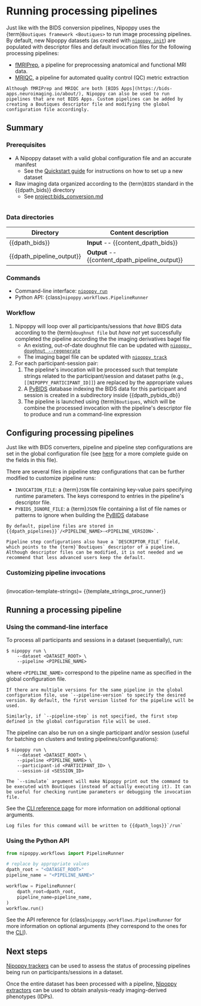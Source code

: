 # Running processing pipelines

Just like with the BIDS conversion pipelines, Nipoppy uses the {term}`Boutiques framework <Boutiques>` to run image processing pipelines. By default, new Nipoppy datasets (as created with [`nipoppy init`](<project:../cli_reference/init.rst>)) are populated with descriptor files and default invocation files for the following processing pipelines:
- [fMRIPrep](https://fmriprep.org/en/stable/), a pipeline for preprocessing anatomical and functional MRI data.
- [MRIQC](https://mriqc.readthedocs.io/en/latest/index.html), a pipeline for automated quality control (QC) metric extraction

```{note}
Although fMRIPrep and MRIQC are both [BIDS Apps](https://bids-apps.neuroimaging.io/about/), Nipoppy can also be used to run pipelines that are not BIDS Apps. Custom pipelines can be added by creating a Boutiques descriptor file and modifying the global configuration file accordingly.
```

## Summary

### Prerequisites

- A Nipoppy dataset with a valid global configuration file and an accurate manifest
    - See the [Quickstart guide](../quickstart.md) for instructions on how to set up a new dataset
- Raw imaging data organized according to the {term}`BIDS` standard in the {{dpath_bids}} directory
    - See <project:bids_conversion.md>

```{include} ./inserts/apptainer_stub.md
```

### Data directories

| Directory | Content description |
|---|---|
| {{dpath_bids}} | **Input** -- {{content_dpath_bids}} |
| {{dpath_pipeline_output}} | **Output** -- {{content_dpath_pipeline_output}} |

### Commands

- Command-line interface: [`nipoppy run`](<project:../cli_reference/run.rst>)
- Python API: {class}`nipoppy.workflows.PipelineRunner`

### Workflow

1. Nipoppy will loop over all participants/sessions that *have* BIDS data according to the {term}`doughnut file` but *have not* yet successfully completed the pipeline according the the imaging derivatives bagel file
    - An existing, out-of-date doughnut file can be updated with [`nipoppy doughnut --regenerate`](../cli_reference/doughnut.rst)
    - The imaging bagel file can be updated with [`nipoppy track`](../cli_reference/track.md)
2. For each participant-session pair:
    1. The pipeline's invocation will be processed such that template strings related to the participant/session and dataset paths (e.g., `[[NIPOPPY_PARTICIPANT_ID]]`) are replaced by the appropriate values
    2. A [PyBIDS](https://bids-standard.github.io/pybids/) database indexing the BIDS data for this participant and session is created in a subdirectory inside {{dpath_pybids_db}}
    3. The pipeline is launched using {term}`Boutiques`, which will be combine the processed invocation with the pipeline's descriptor file to produce and run a command-line expression

## Configuring processing pipelines

Just like with BIDS converters, pipeline and pipeline step configurations are set in the global configuration file (see [here](./global_config.md) for a more complete guide on the fields in this file).

There are several files in pipeline step configurations that can be further modified to customize pipeline runs:
- `INVOCATION_FILE`: a {term}`JSON` file containing key-value pairs specifying runtime parameters. The keys correspond to entries in the pipeline's descriptor file.
- `PYBIDS_IGNORE_FILE`: a {term}`JSON` file containing a list of file names or patterns to ignore when building the [PyBIDS](https://bids-standard.github.io/pybids/) database

```{note}
By default, pipeline files are stored in {{dpath_pipelines}}`/<PIPELINE_NAME>-<PIPELINE_VERSION>`.
```

```{warning}
Pipeline step configurations also have a `DESCRIPTOR_FILE` field, which points to the {term}`Boutiques` descriptor of a pipeline. Although descriptor files can be modified, it is not needed and we recommend that less advanced users keep the default.
```

### Customizing pipeline invocations

```{include} ./inserts/boutiques_stub.md
```

(invocation-template-strings)=
{{template_strings_proc_runner}}

## Running a processing pipeline

### Using the command-line interface

To process all participants and sessions in a dataset (sequentially), run:
```console
$ nipoppy run \
    --dataset <DATASET_ROOT> \
    --pipeline <PIPELINE_NAME>
```
where `<PIPELINE_NAME>` correspond to the pipeline name as specified in the global configuration file.

```{note}
If there are multiple versions for the same pipeline in the global configuration file, use `--pipeline-version` to specify the desired version. By default, the first version listed for the pipeline will be used.

Similarly, if `--pipeline-step` is not specified, the first step defined in the global configuration file will be used.
```

The pipeline can also be run on a single participant and/or session (useful for batching on clusters and testing pipelines/configurations):
```console
$ nipoppy run \
    --dataset <DATASET_ROOT> \
    --pipeline <PIPELINE_NAME> \
    --participant-id <PARTICIPANT_ID> \
    --session-id <SESSION_ID>
```

```{hint}
The `--simulate` argument will make Nipoppy print out the command to be executed with Boutiques (instead of actually executing it). It can be useful for checking runtime parameters or debugging the invocation file.
```

See the [CLI reference page](<project:../cli_reference/run.rst>) for more information on additional optional arguments.

```{note}
Log files for this command will be written to {{dpath_logs}}`/run`
```

### Using the Python API

```python
from nipoppy.workflows import PipelineRunner

# replace by appropriate values
dpath_root = "<DATASET_ROOT>"
pipeline_name = "<PIPELINE_NAME>"

workflow = PipelineRunner(
    dpath_root=dpath_root,
    pipeline_name=pipeline_name,
)
workflow.run()
```

See the API reference for {class}`nipoppy.workflows.PipelineRunner` for more information on optional arguments (they correspond to the ones for the [CLI](<project:../cli_reference/run.rst>)).

## Next steps

[Nipoppy trackers](./tracking.md) can be used to assess the status of processing pipelines being run on participants/sessions in a dataset.

Once the entire dataset has been processed with a pipeline, [Nipoppy extractors](./extraction.md) can be used to obtain analysis-ready imaging-derived phenotypes (IDPs).
